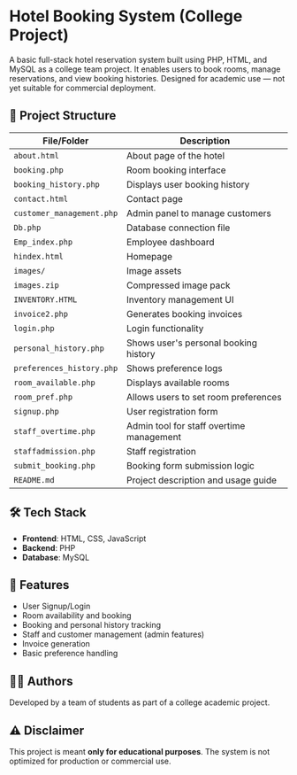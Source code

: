 # Hotel Booking System (College Project)

A basic full-stack hotel reservation system built using PHP, HTML, and MySQL as a college team project. It enables users to book rooms, manage reservations, and view booking histories. Designed for academic use — not yet suitable for commercial deployment.

## 📁 Project Structure

| File/Folder                 | Description |
|----------------------------|-------------|
| `about.html`               | About page of the hotel |
| `booking.php`              | Room booking interface |
| `booking_history.php`      | Displays user booking history |
| `contact.html`             | Contact page |
| `customer_management.php`  | Admin panel to manage customers |
| `Db.php`                   | Database connection file |
| `Emp_index.php`            | Employee dashboard |
| `hindex.html`              | Homepage |
| `images/`                  | Image assets |
| `images.zip`               | Compressed image pack |
| `INVENTORY.HTML`           | Inventory management UI |
| `invoice2.php`             | Generates booking invoices |
| `login.php`                | Login functionality |
| `personal_history.php`     | Shows user's personal booking history |
| `preferences_history.php`  | Shows preference logs |
| `room_available.php`       | Displays available rooms |
| `room_pref.php`            | Allows users to set room preferences |
| `signup.php`               | User registration form |
| `staff_overtime.php`       | Admin tool for staff overtime management |
| `staffadmission.php`       | Staff registration |
| `submit_booking.php`       | Booking form submission logic |
| `README.md`                | Project description and usage guide |

## 🛠️ Tech Stack

- **Frontend**: HTML, CSS, JavaScript
- **Backend**: PHP
- **Database**: MySQL

## 🚀 Features

- User Signup/Login
- Room availability and booking
- Booking and personal history tracking
- Staff and customer management (admin features)
- Invoice generation
- Basic preference handling

## 🧑‍💻 Authors

Developed by a team of students as part of a college academic project.

## ⚠️ Disclaimer

This project is meant **only for educational purposes**. The system is not optimized for production or commercial use.

